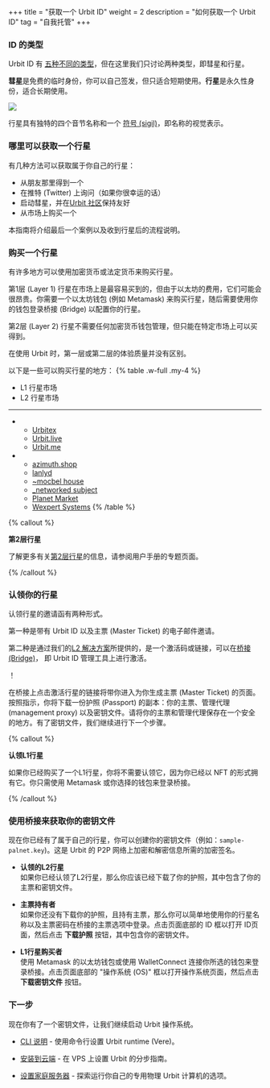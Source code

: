 <!-- +++ 
title = "Get an Urbit ID"
weight = 2
description = "How to acquire an Urbit ID"
tag = "selfhost"
+++ -->

+++
title = "获取一个 Urbit ID"
weight = 2
description = "如何获取一个 Urbit ID"
tag = "自我托管"
+++


<!-- ### Types of ID 

There are [five different
types](https://operators.urbit.org/guides/which-id-should-i-buy) of Urbit ID, but here we'll just be  discussing two types called comets and planets.

**Comets** are free, temporary identities that you can issue yourself and are best-suited for
short-term usage. **Planets** are permanent identities that are suitable for long-term use.

![](https://storage.googleapis.com/media.urbit.org/site/getting-started/comet-planet.png)

Planets have a unique, four syllable phonetic name and a [sigil](https://urbit.org/blog/creating-sigils), a visual representation of the name. -->

### ID 的类型

Urbit ID 有 [五种不同的类型](https://operators.urbit.org/guides/which-id-should-i-buy)，但在这里我们只讨论两种类型，即彗星和行星。

**彗星**是免费的临时身份，你可以自己签发，但只适合短期使用。**行星**是永久性身份，适合长期使用。

![](https://storage.googleapis.com/media.urbit.org/site/getting-started/comet-planet.png)

<!-- Planets have a unique, four syllable phonetic name and a [sigil](https://urbit.org/blog/creating-sigils), a visual representation of the name. -->

行星具有独特的四个音节名称和一个 [符号 (sigil)](https://urbit.org/blog/creating-sigils)，即名称的视觉表示。


<!-- ### Where to get a planet 

There are a few ways to get your own planet:

- Receiving one from a friend
- Asking on Twitter (if you're lucky)
- Booting a comet and being friendly in [Urbit Community](https://urbit.org/groups/~bitbet-bolbel/urbit-community)
- Purchasing one from a marketplace 

This guide will cover the last case and what to do after receiving one. -->

### 哪里可以获取一个行星

有几种方法可以获取属于你自己的行星：

- 从朋友那里得到一个
- 在推特 (Twitter) 上询问（如果你很幸运的话）
- 启动彗星，并在[Urbit 社区](https://urbit.org/groups/~bitbet-bolbel/urbit-community)保持友好
- 从市场上购买一个

本指南将介绍最后一个案例以及收到行星后的流程说明。

<!-- ### Buying a planet 

There are many places to buy a planet using either crypto or fiat currency.

Layer 1 planets are the most available through marketplaces, however they can be expensive due to Ethereum gas fees. You will need an Ethereum wallet such as Metamask to purchase planets, and will later need to sign in to Bridge with your wallet to configure your planet.

Layer 2 planets do not require any crypto wallet management, but are only available on specific marketplaces.

There is no difference between Layer 1 or Layer 2 in the quality of experience
when using Urbit. -->

### 购买一个行星

有许多地方可以使用加密货币或法定货币来购买行星。

第1层 (Layer 1) 行星在市场上是最容易买到的，但由于以太坊的费用，它们可能会很昂贵。你需要一个以太坊钱包 (例如 Metamask) 来购买行星，随后需要使用你的钱包登录桥接 (Bridge) 以配置你的行星。

第2层 (Layer 2) 行星不需要任何加密货币钱包管理，但只能在特定市场上可以买得到。

在使用 Urbit 时，第一层或第二层的体验质量并没有区别。

<!-- Here are a few of the places where you can buy planets: 
{% table .w-full .my-4 %}
* L1 Planet Markets
* L2 Planet Markets
---
*
    - [Urbitex](https://urbitex.io)
    - [Urbit.live](https://urbit.live)
    - [Urbit.me](https://urbit.me)
* 
    - [azimuth.shop](https://azimuth.shop)
    - [lanlyd](https://lanlyd.net/)
    - [~mocbel house](https://mocbel.house)
    - [\_networked subject](https://subject.network)
    - [Planet Market](https://planet.market)
    - [Wexpert Systems](https://wexpert.systems)
{% /table %}

{% callout %} -->

以下是一些可以购买行星的地方：
{% table .w-full .my-4 %} 
* L1 行星市场
* L2 行星市场
---
*
    - [Urbitex](https://urbitex.io)
    - [Urbit.live](https://urbit.live)
    - [Urbit.me](https://urbit.me)
* 
    - [azimuth.shop](https://azimuth.shop)
    - [lanlyd](https://lanlyd.net/)
    - [~mocbel house](https://mocbel.house)
    - [\_networked subject](https://subject.network)
    - [Planet Market](https://planet.market)
    - [Wexpert Systems](https://wexpert.systems)
{% /table %}

{% callout %}


<!-- **Layer 2 for planets** 

Learn more about [layer 2 for planets](https://operators.urbit.org/manual/id/layer-2-for-planets) in the User's Manual page on the topic.

{% /callout %} -->


**第2层行星**

了解更多有关[第2层行星](https://operators.urbit.org/manual/id/layer-2-for-planets)的信息，请参阅用户手册的专题页面。

{% /callout %}


<!-- ### Claiming your planet 

An invitation to claim your planet comes in one of two forms.

The first is an email invitation with an Urbit ID and a Master Ticket.

The second, made available through our [L2 solution](https://operators.urbit.org/manual/id/layer-2-for-planets), is an activation code or a link to activate on [Bridge](https://bridge.urbit.org), the Urbit ID management tool.

![](https://media.urbit.org/site/getting-started/Server-setup-1.jpg)

Clicking a link to activate a planet on Bridge will take you to page which will generate a Master Ticket for you. Follow the instructions which will prompt you to download a copy of your Passport: your Master Ticket, management proxy, and keyfile. Store your Master Ticket and management proxy somewhere safe, hold on to the keyfile, and proceed to the next step. 

{% callout %} -->


### 认领你的行星

认领行星的邀请函有两种形式。

第一种是带有 Urbit ID 以及主票 (Master Ticket) 的电子邮件邀请。

第二种是通过我们的[L2 解决方案](https://operators.urbit.org/manual/id/layer-2-for-planets)所提供的，是一个激活码或链接，可以在[桥接 (Bridge)](https://bridge.urbit.org)， 即 Urbit ID 管理工具上进行激活。

！[](https://media.urbit.org/site/getting-started/Server-setup-1.jpg)

在桥接上点击激活行星的链接将带你进入为你生成主票 (Master Ticket) 的页面。按照指示，你将下载一份护照 (Passport) 的副本：你的主票、管理代理 (management proxy) 以及密钥文件。请将你的主票和管理代理保存在一个安全的地方。有了密钥文件，我们继续进行下一个步骤。

{% callout %}

<!-- **Claiming L1 planets** 

If you’ve purchased an L1 planet, you won’t need to claim it because you already own it as an NFT. Simply log into Bridge using Metamask or your wallet of choice.

{% /callout %} -->

**认领L1行星**

如果你已经购买了一个L1行星，你将不需要认领它，因为你已经以 NFT 的形式拥有它。你只需使用 Metamask 或你选择的钱包来登录桥接。

{% /callout %}


<!-- ### Using Bridge to get your keyfile 

Now that you have your planet, you can create your keyfile (eg. `sample-palnet.key`), which is the cryptographic signature required to encrypt and decrypt messages on Urbit's P2P network.

- **Claimed L2 planets**  
  If you’ve claimed your L2 Planet then you should already have downloaded your Passport, which contains your Master Ticket and keyfile.

- **Master Ticket holders**  
  If you haven’t downloaded your Passport but have a Master Ticket, then you can simply log in with Bridge using the Master Ticket option with your planet name and Master Ticket password. Click the ID box near the bottom of the page to open the ID page, then click the **Download Passport** button, which contains your keyfile.

- **L1 Planet Purchasers**  
  Log in to Bridge with your Ethereum wallet using Metamask or the wallet of your choice with WalletConnect. Click the “OS” box on the bottom of the page to open the OS page, and then click the **Download Keyfile** button. -->
  
### 使用桥接来获取你的密钥文件

现在你已经有了属于自己的行星，你可以创建你的密钥文件（例如：`sample-palnet.key`)。这是 Urbit 的 P2P 网络上加密和解密信息所需的加密签名。

- **认领的L2行星**  
  如果你已经认领了L2行星，那么你应该已经下载了你的护照，其中包含了你的主票和密钥文件。

- **主票持有者**  
  如果你还没有下载你的护照，且持有主票，那么你可以简单地使用你的行星名称以及主票密码在桥接的主票选项中登录。点击页面底部的 ID 框以打开 ID页面，然后点击 **下载护照** 按钮，其中包含你的密钥文件。

- **L1行星购买者**  
  使用 Metamask 的以太坊钱包或使用 WalletConnect 连接你所选的钱包来登录桥接。点击页面底部的 "操作系统 (OS)" 框以打开操作系统页面，然后点击 **下载密钥文件** 按钮。

<!-- ### Next steps 

Now that you have a keyfile let's move on to booting the Urbit OS.

- [CLI instructions](/getting-started/cli) – Set up Vere, the Urbit runtime, using the command line.

- [Install on the cloud](/getting-started/cloud-hosting) – A step-by-step guide to setting up Urbit on a VPS.

- [Set up a home server](/getting-started/home-servers) – Explore options for running your own dedicated physical Urbit computer. -->

### 下一步

现在你有了一个密钥文件，让我们继续启动 Urbit 操作系统。

- [CLI 说明](/getting-started/cli) - 使用命令行设置 Urbit runtime (Vere)。

- [安装到云端](/getting-started/cloud-hosting) - 在 VPS 上设置 Urbit 的分步指南。

- [设置家庭服务器](/getting-started/home-servers) - 探索运行你自己的专用物理 Urbit 计算机的选项。
